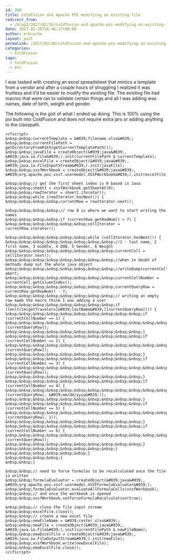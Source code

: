 ```yaml
---
id: 268
title: ColdFusion and Apache POI modifying an existing file
redirect_from:
  - /blog2/2017/02/26/coldfusion-and-apache-poi-modifying-an-existing-file/
date: 2017-02-26T16:46:17+00:00
author: mrbusche
layout: post
permalink: /2017/02/26/coldfusion-and-apache-poi-modifying-an-existing-file/
categories:
  - ColdFusion
tags:
  - ColdFusion
  - poi
---
```

I was tasked with creating an excel spreadsheet that mimics a template from a vendor and after a couple hours of struggling I realized it was fruitless and it&#8217;d be easier to modify the existing file. The existing file had macros that were ran to validate certain things and all I was adding was names, date of birth, weight and gender.

The following is the gist of what I ended up doing. This is 100% using the poi built into ColdFusion and does not require extra jars or adding anything to the classpath.

    <cfscript>
    &nbsp;&nbsp;currentTemplate = &#039;filename.xlsx&#039;;
    &nbsp;&nbsp;currentFilePath = getDirectoryFromPath(getCurrentTemplatePath());
    &nbsp;&nbsp;javaFile = createObject(&#039;java&#039;, &#039;java.io.File&#039;).init(currentFilePath & currentTemplate);
    &nbsp;&nbsp;excelFile = createObject(&#039;java&#039;, &#039;java.io.FileInputStream&#039;).init(javaFile);
    &nbsp;&nbsp;xssfWorkbook = createObject(&#039;java&#039;, &#039;org.apache.poi.xssf.usermodel.XSSFWorkbook&#039;).init(excelFile);

    &nbsp;&nbsp;// get the first sheet index is 0 based in Java
    &nbsp;&nbsp;sheet1 = xssfWorkbook.getSheetAt(0);
    &nbsp;&nbsp;rowIterator = sheet1.iterator();
    &nbsp;&nbsp;while (rowIterator.hasNext()) {
    &nbsp;&nbsp;&nbsp;&nbsp;currentRow = rowIterator.next();

    &nbsp;&nbsp;&nbsp;&nbsp;// row 8 is where we want to start writing the names
    &nbsp;&nbsp;&nbsp;&nbsp;if (currentRow.getRowNum() > 7) {
    &nbsp;&nbsp;&nbsp;&nbsp;&nbsp;&nbsp;cellIterator = currentRow.iterator();

    &nbsp;&nbsp;&nbsp;&nbsp;&nbsp;&nbsp;while (cellIterator.hasNext()) {
    &nbsp;&nbsp;&nbsp;&nbsp;&nbsp;&nbsp;&nbsp;&nbsp;//1 - last name, 2 first name, 3 middle, 4 DOB, 5 Gender, 6 Weight
    &nbsp;&nbsp;&nbsp;&nbsp;&nbsp;&nbsp;&nbsp;&nbsp;currentCell = cellIterator.next();
    &nbsp;&nbsp;&nbsp;&nbsp;&nbsp;&nbsp;&nbsp;&nbsp;//when in doubt of methods dump out the whole java object
    &nbsp;&nbsp;&nbsp;&nbsp;&nbsp;&nbsp;&nbsp;&nbsp;//writeDump(currentCell); abort;
    &nbsp;&nbsp;&nbsp;&nbsp;&nbsp;&nbsp;&nbsp;&nbsp;currentCellNumber = currentCell.getColumnIndex();
    &nbsp;&nbsp;&nbsp;&nbsp;&nbsp;&nbsp;&nbsp;&nbsp;currentQueryRow = currentRow.getRowNum() - 7;
    &nbsp;&nbsp;&nbsp;&nbsp;&nbsp;&nbsp;&nbsp;&nbsp;// writing an empty row made the macro think I was adding a user
    &nbsp;&nbsp;&nbsp;&nbsp;&nbsp;&nbsp;&nbsp;&nbsp;if (len(trim(getTravelers[&#039;lastName&#039;][currentQueryRow]))) {
    &nbsp;&nbsp;&nbsp;&nbsp;&nbsp;&nbsp;&nbsp;&nbsp;&nbsp;&nbsp;if (currentCellNumber == 1) {
    &nbsp;&nbsp;&nbsp;&nbsp;&nbsp;&nbsp;&nbsp;&nbsp;&nbsp;&nbsp;&nbsp;&nbsp;currentCell.setCellValue(getTravelers[&#039;lastName&#039;][currentQueryRow]);
    &nbsp;&nbsp;&nbsp;&nbsp;&nbsp;&nbsp;&nbsp;&nbsp;&nbsp;&nbsp;}
    &nbsp;&nbsp;&nbsp;&nbsp;&nbsp;&nbsp;&nbsp;&nbsp;&nbsp;&nbsp;if (currentCellNumber == 2) {
    &nbsp;&nbsp;&nbsp;&nbsp;&nbsp;&nbsp;&nbsp;&nbsp;&nbsp;&nbsp;&nbsp;&nbsp;currentCell.setCellValue(getTravelers[&#039;firstName&#039;][currentQueryRow]);
    &nbsp;&nbsp;&nbsp;&nbsp;&nbsp;&nbsp;&nbsp;&nbsp;&nbsp;&nbsp;}
    &nbsp;&nbsp;&nbsp;&nbsp;&nbsp;&nbsp;&nbsp;&nbsp;&nbsp;&nbsp;if (currentCellNumber == 3) {
    &nbsp;&nbsp;&nbsp;&nbsp;&nbsp;&nbsp;&nbsp;&nbsp;&nbsp;&nbsp;&nbsp;&nbsp;currentCell.setCellValue(getTravelers[&#039;middle&#039;][currentQueryRow]);
    &nbsp;&nbsp;&nbsp;&nbsp;&nbsp;&nbsp;&nbsp;&nbsp;&nbsp;&nbsp;}
    &nbsp;&nbsp;&nbsp;&nbsp;&nbsp;&nbsp;&nbsp;&nbsp;&nbsp;&nbsp;if (currentCellNumber == 4) {
    &nbsp;&nbsp;&nbsp;&nbsp;&nbsp;&nbsp;&nbsp;&nbsp;&nbsp;&nbsp;&nbsp;&nbsp;currentCell.setCellValue(dateFormat(getTravelers[&#039;dob&#039;][currentQueryRow], &#039;mm/dd/yyyy&#039;));
    &nbsp;&nbsp;&nbsp;&nbsp;&nbsp;&nbsp;&nbsp;&nbsp;&nbsp;&nbsp;}
    &nbsp;&nbsp;&nbsp;&nbsp;&nbsp;&nbsp;&nbsp;&nbsp;&nbsp;&nbsp;if (currentCellNumber == 5) {
    &nbsp;&nbsp;&nbsp;&nbsp;&nbsp;&nbsp;&nbsp;&nbsp;&nbsp;&nbsp;&nbsp;&nbsp;currentCell.setCellValue(left(getTravelers[&#039;gender&#039;][currentQueryRow], 1));
    &nbsp;&nbsp;&nbsp;&nbsp;&nbsp;&nbsp;&nbsp;&nbsp;&nbsp;&nbsp;}
    &nbsp;&nbsp;&nbsp;&nbsp;&nbsp;&nbsp;&nbsp;&nbsp;&nbsp;&nbsp;if (currentCellNumber == 6) {
    &nbsp;&nbsp;&nbsp;&nbsp;&nbsp;&nbsp;&nbsp;&nbsp;&nbsp;&nbsp;&nbsp;&nbsp;currentCell.setCellValue(getTravelers[&#039;weight&#039;][currentQueryRow]);
    &nbsp;&nbsp;&nbsp;&nbsp;&nbsp;&nbsp;&nbsp;&nbsp;&nbsp;&nbsp;}
    &nbsp;&nbsp;&nbsp;&nbsp;&nbsp;&nbsp;&nbsp;&nbsp;}
    &nbsp;&nbsp;&nbsp;&nbsp;&nbsp;&nbsp;}
    &nbsp;&nbsp;&nbsp;&nbsp;}
    &nbsp;&nbsp;}

    &nbsp;&nbsp;// need to force formulas to be recalculated once the file is written
    &nbsp;&nbsp;formulaEvaluator = createObject(&#039;java&#039;, &#039;org.apache.poi.xssf.usermodel.XSSFFormulaEvaluator&#039;);
    &nbsp;&nbsp;formulaEvaluator.evaluateAllFormulaCells(xssfWorkbook);
    &nbsp;&nbsp;// and once the workbook is opened
    &nbsp;&nbsp;xssfWorkbook.setForceFormulaRecalculation(true);

    &nbsp;&nbsp;// close the file input stream
    &nbsp;&nbsp;excelFile.close();
    &nbsp;&nbsp;// create a new excel file
    &nbsp;&nbsp;newFileName = &#039;roster.xlsx&#039;;
    &nbsp;&nbsp;newFile = createObject(&#039;java&#039;, &#039;java.io.File&#039;).init(currentFilePath & newFileName);
    &nbsp;&nbsp;newExcelFile = createObject(&#039;java&#039;, &#039;java.io.FileOutputStream&#039;).init(newFile);
    &nbsp;&nbsp;xssfWorkbook.write(newExcelFile);
    &nbsp;&nbsp;newExcelFile.close();
    </cfscript>